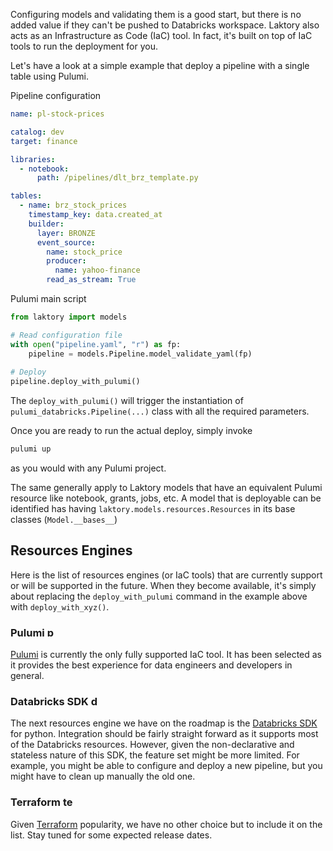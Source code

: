 Configuring models and validating them is a good start, but there is no added value if they can't be pushed to Databricks workspace.
Laktory also acts as an Infrastructure as Code (IaC) tool. 
In fact, it's built on top of IaC tools to run the deployment for you. 

Let's have a look at a simple example that deploy a pipeline with a single table using Pulumi.

Pipeline configuration
```yaml title="pipline.yaml"
name: pl-stock-prices

catalog: dev
target: finance

libraries:
  - notebook:
      path: /pipelines/dlt_brz_template.py

tables:
  - name: brz_stock_prices
    timestamp_key: data.created_at
    builder:
      layer: BRONZE
      event_source:
        name: stock_price
        producer:
          name: yahoo-finance
        read_as_stream: True
```
 
Pulumi main script
```py title="__main__.py"
from laktory import models

# Read configuration file
with open("pipeline.yaml", "r") as fp:
    pipeline = models.Pipeline.model_validate_yaml(fp)
    
# Deploy
pipeline.deploy_with_pulumi()
```
The `deploy_with_pulumi()` will trigger the instantiation of `pulumi_databricks.Pipeline(...)` class with all the required parameters.

Once you are ready to run the actual deploy, simply invoke
```cmd title="prompt"
pulumi up
```
as you would with any Pulumi project.

The same generally apply to Laktory models that have an equivalent Pulumi resource like notebook, grants, jobs, etc. 
A model that is deployable can be identified has having `laktory.models.resources.Resources` in its base classes (`Model.__bases__`)

## Resources Engines
Here is the list of resources engines (or IaC tools) that are currently support or will be supported in the future.
When they become available, it's simply about replacing the `deploy_with_pulumi` command in the example above with `deploy_with_xyz()`.

### Pulumi <img src="../../images/pulumi.png" alt="pulumi" width="16"/> 

[Pulumi](https://www.pulumi.com/) is currently the only fully supported IaC tool. It has been selected as it provides the best experience for data engineers and developers in general.

### Databricks SDK <img src="../../images/databricks.png" alt="databricks" width="16"/>

The next resources engine we have on the roadmap is the [Databricks SDK](https://docs.databricks.com/en/dev-tools/sdk-python.html) for python. 
Integration should be fairly straight forward as it supports most of the Databricks resources. 
However, given the non-declarative and stateless nature of this SDK, the feature set might be more limited. 
For example, you might be able to configure and deploy a new pipeline, but you might have to clean up manually the old 
one. 

### Terraform <img src="../../images/terraform.png" alt="terraform" width="16"/>
Given [Terraform](https://www.terraform.io/) popularity, we have no other choice but to include it on the list. 
Stay tuned for some expected release dates.